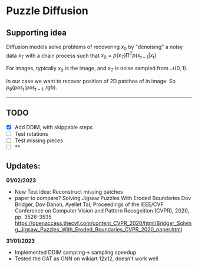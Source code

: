 # Puzzle Diffusion

## Supporting idea
Diffusion models solve problems of recovering $x_0$ by "denoising" a noisy data $x_T$ with a chain process such that $x_0=p(x_T)\prod^T{p(x_{t-1}|x_t)}$

For images, typically $x_0$ is the image, and $x_T$ is noise sampled from $\mathcal{N}(0,1)$.

In our case we want to recover position of 2D patches of in image. So $p_\theta(pos_t | pos_{t-1},rgb)$.

---
## TODO
- [x] Add DDIM, with skippable steps
- [ ] Test rotations
- [ ] Test missing pieces
- [ ] **
## Updates:

**01/02/2023**
- New Test idea: Reconstruct missing patches
- paper to compare? Solving Jigsaw Puzzles With Eroded Boundaries
Dov Bridger, Dov Danon, Ayellet Tal; Proceedings of the IEEE/CVF Conference on Computer Vision and Pattern Recognition (CVPR), 2020, pp. 3526-3535
 https://openaccess.thecvf.com/content_CVPR_2020/html/Bridger_Solving_Jigsaw_Puzzles_With_Eroded_Boundaries_CVPR_2020_paper.html



**31/01/2023**
- Implemented DDIM sampling-> sampling speedup
- Tested the GAT as GNN on wikiart 12x12, doesn't work well